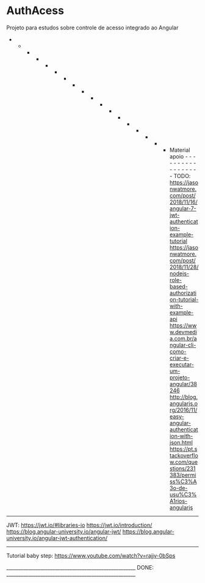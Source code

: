 # AuthAcess

Projeto para estudos sobre controle de acesso integrado ao Angular

- - - - - - - - - - - - - - - - - - Material apoio - - - - - - - - - - - - - - - - - - 
TODO: 
https://jasonwatmore.com/post/2018/11/16/angular-7-jwt-authentication-example-tutorial
https://jasonwatmore.com/post/2018/11/28/nodejs-role-based-authorization-tutorial-with-example-api
https://www.devmedia.com.br/angular-cli-como-criar-e-executar-um-projeto-angular/38246
http://blog.angularjs.org/2016/11/easy-angular-authentication-with-json.html
https://pt.stackoverflow.com/questions/231383/permiss%C3%A3o-de-usu%C3%A1rios-angularjs
---- ---- ---- ---- ---- ---- ---- ---- ---- ---- ---- ---- ---- ---- ---- ---- ---- ---- ---- ---- ---- ---- 
JWT:
https://jwt.io/#libraries-io 
https://jwt.io/introduction/
https://blog.angular-university.io/angular-jwt/
https://blog.angular-university.io/angular-jwt-authentication/
---- ---- ---- ---- ---- ---- ---- ---- ---- ---- ---- ---- ---- ---- ---- ---- ---- ---- ---- ---- ---- ---- 
Tutorial baby step: 
https://www.youtube.com/watch?v=rajjv-0bSps

_____________________________________________________ DONE: _____________________________________________________ 

